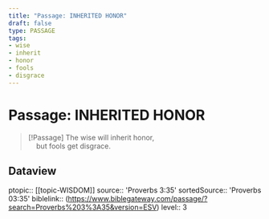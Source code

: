 ```yaml
---
title: "Passage: INHERITED HONOR"
draft: false
type: PASSAGE
tags:
- wise
- inherit
- honor
- fools
- disgrace
---
```


# Passage: INHERITED HONOR
> [!Passage]
> The wise will inherit honor,  
    but fools get disgrace.

## Dataview
ptopic:: [[topic-WISDOM]]
source:: 'Proverbs 3:35'
sortedSource:: 'Proverbs 03:35'
biblelink:: (https://www.biblegateway.com/passage/?search=Proverbs%203%3A35&version=ESV)
level:: 3
